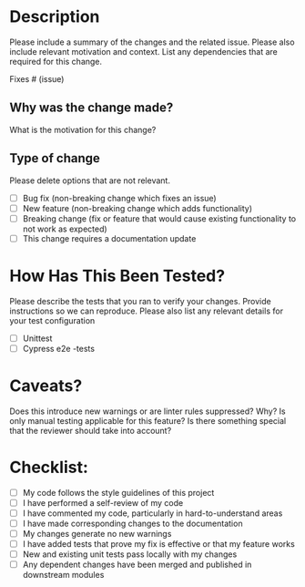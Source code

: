 # Description

Please include a summary of the changes and the related issue. Please also include relevant motivation and context. List any dependencies that are required for this change.

Fixes # (issue)

## Why was the change made?

What is the motivation for this change?

## Type of change

Please delete options that are not relevant.

- [ ] Bug fix (non-breaking change which fixes an issue)
- [ ] New feature (non-breaking change which adds functionality)
- [ ] Breaking change (fix or feature that would cause existing functionality to not work as expected)
- [ ] This change requires a documentation update

# How Has This Been Tested?

Please describe the tests that you ran to verify your changes. Provide instructions so we can reproduce. Please also list any relevant details for your test configuration

- [ ] Unittest
- [ ] Cypress e2e -tests

# Caveats?

Does this introduce new warnings or are linter rules suppressed? Why? Is only manual testing applicable for this feature? Is there something special that the reviewer should take into account?

# Checklist:

- [ ] My code follows the style guidelines of this project
- [ ] I have performed a self-review of my code
- [ ] I have commented my code, particularly in hard-to-understand areas
- [ ] I have made corresponding changes to the documentation
- [ ] My changes generate no new warnings
- [ ] I have added tests that prove my fix is effective or that my feature works
- [ ] New and existing unit tests pass locally with my changes
- [ ] Any dependent changes have been merged and published in downstream modules

